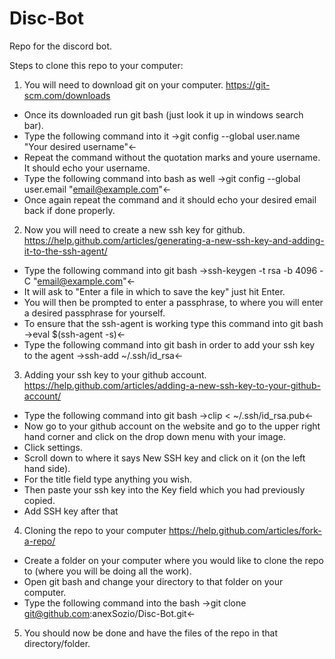 # Disc-Bot
Repo for the discord bot.

Steps to clone this repo to your computer:
1. You will need to download git on your computer. https://git-scm.com/downloads
  - Once its downloaded run git bash (just look it up in windows search bar).
  - Type the following command into it ->git config --global user.name "Your desired username"<-
  - Repeat the command without the quotation marks and youre username. It should echo your username.
  - Type the following command into bash as well ->git config --global user.email "email@example.com"<-
  - Once again repeat the command and it should echo your desired email back if done properly.
2. Now you will need to create a new ssh key for github. https://help.github.com/articles/generating-a-new-ssh-key-and-adding-it-to-the-ssh-agent/
  - Type the following command into git bash ->ssh-keygen -t rsa -b 4096 -C "email@example.com"<-
  - It will ask to "Enter a file in which to save the key" just hit Enter.
  - You will then be prompted to enter a passphrase, to where you will enter a desired passphrase for yourself.
  - To ensure that the ssh-agent is working type this command into git bash ->eval $(ssh-agent -s)<-
  - Type the following command into git bash in order to add your ssh key to the agent ->ssh-add ~/.ssh/id_rsa<-
3. Adding your ssh key to your github account. https://help.github.com/articles/adding-a-new-ssh-key-to-your-github-account/
  - Type the following command into git bash ->clip < ~/.ssh/id_rsa.pub<-
  - Now go to your github account on the website and go to the upper right hand corner and click on the drop down menu with your image.
  - Click settings.
  - Scroll down to where it says New SSH key and click on it (on the left hand side).
  - For the title field type anything you wish.
  - Then paste your ssh key into the Key field which you had previously copied.
  - Add SSH key after that
4. Cloning the repo to your computer https://help.github.com/articles/fork-a-repo/
  - Create a folder on your computer where you would like to clone the repo to (where you will be doing all the work).
  - Open git bash and change your directory to that folder on your computer.
  - Type the following command into the bash ->git clone git@github.com:anexSozio/Disc-Bot.git<-
5. You should now be done and have the files of the repo in that directory/folder.
